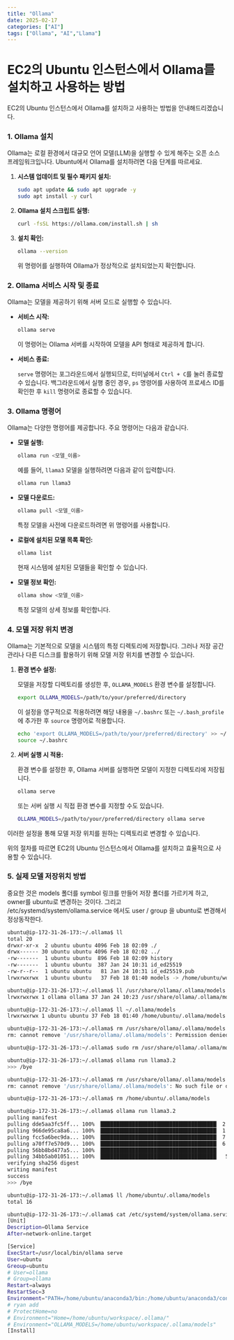 ```yaml
---
title: "Ollama"
date: 2025-02-17
categories: ["AI"]
tags: ["Ollama", "AI","Llama"]
---
```


# EC2의 Ubuntu 인스턴스에서 Ollama를 설치하고 사용하는 방법

EC2의 Ubuntu 인스턴스에서 Ollama를 설치하고 사용하는 방법을 안내해드리겠습니다.

### 1. Ollama 설치

Ollama는 로컬 환경에서 대규모 언어 모델(LLM)을 실행할 수 있게 해주는 오픈 소스 프레임워크입니다. Ubuntu에서 Ollama를 설치하려면 다음 단계를 따르세요.

1. **시스템 업데이트 및 필수 패키지 설치:**

   ```bash
   sudo apt update && sudo apt upgrade -y
   sudo apt install -y curl
   ```

2. **Ollama 설치 스크립트 실행:**

   ```bash
   curl -fsSL https://ollama.com/install.sh | sh
   ```

3. **설치 확인:**

   ```bash
   ollama --version
   ```

   위 명령어를 실행하여 Ollama가 정상적으로 설치되었는지 확인합니다.

### 2. Ollama 서비스 시작 및 종료

Ollama는 모델을 제공하기 위해 서버 모드로 실행할 수 있습니다.

- **서비스 시작:**

  ```bash
  ollama serve
  ```

  이 명령어는 Ollama 서버를 시작하여 모델을 API 형태로 제공하게 합니다.

- **서비스 종료:**

  `serve` 명령어는 포그라운드에서 실행되므로, 터미널에서 `Ctrl + C`를 눌러 종료할 수 있습니다. 백그라운드에서 실행 중인 경우, `ps` 명령어를 사용하여 프로세스 ID를 확인한 후 `kill` 명령어로 종료할 수 있습니다.

### 3. Ollama 명령어

Ollama는 다양한 명령어를 제공합니다. 주요 명령어는 다음과 같습니다.

- **모델 실행:**

  ```bash
  ollama run <모델_이름>
  ```

  예를 들어, `llama3` 모델을 실행하려면 다음과 같이 입력합니다.

  ```bash
  ollama run llama3
  ```

- **모델 다운로드:**

  ```bash
  ollama pull <모델_이름>
  ```

  특정 모델을 사전에 다운로드하려면 위 명령어를 사용합니다.

- **로컬에 설치된 모델 목록 확인:**

  ```bash
  ollama list
  ```

  현재 시스템에 설치된 모델들을 확인할 수 있습니다.

- **모델 정보 확인:**

  ```bash
  ollama show <모델_이름>
  ```

  특정 모델의 상세 정보를 확인합니다.

### 4. 모델 저장 위치 변경

Ollama는 기본적으로 모델을 시스템의 특정 디렉토리에 저장합니다. 그러나 저장 공간 관리나 다른 디스크를 활용하기 위해 모델 저장 위치를 변경할 수 있습니다.

1. **환경 변수 설정:**

   모델을 저장할 디렉토리를 생성한 후, `OLLAMA_MODELS` 환경 변수를 설정합니다.

   ```bash
   export OLLAMA_MODELS=/path/to/your/preferred/directory
   ```

   이 설정을 영구적으로 적용하려면 해당 내용을 `~/.bashrc` 또는 `~/.bash_profile`에 추가한 후 `source` 명령어로 적용합니다.

   ```bash
   echo 'export OLLAMA_MODELS=/path/to/your/preferred/directory' >> ~/.bashrc
   source ~/.bashrc
   ```

2. **서버 실행 시 적용:**

   환경 변수를 설정한 후, Ollama 서버를 실행하면 모델이 지정한 디렉토리에 저장됩니다.

   ```bash
   ollama serve
   ```

   또는 서버 실행 시 직접 환경 변수를 지정할 수도 있습니다.

   ```bash
   OLLAMA_MODELS=/path/to/your/preferred/directory ollama serve
   ```

이러한 설정을 통해 모델 저장 위치를 원하는 디렉토리로 변경할 수 있습니다.

위의 절차를 따르면 EC2의 Ubuntu 인스턴스에서 Ollama를 설치하고 효율적으로 사용할 수 있습니다. 

### 5. 실제 모델 저장위치 방법

중요한 것은 models 폴더를 symbol 링크를 만들어 저장 폴더를 가르키게 하고, owner를 ubuntu로 변경하는 것이다.
그리고 /etc/systemd/system/ollama.service 에서도 user / group 을 ubuntu로 변경해서 정상동작한다.

``` bash
ubuntu@ip-172-31-26-173:~/.ollama$ ll
total 20
drwxr-xr-x  2 ubuntu ubuntu 4096 Feb 18 02:09 ./
drwx------ 30 ubuntu ubuntu 4096 Feb 18 02:02 ../
-rw-------  1 ubuntu ubuntu  896 Feb 18 02:09 history
-rw-------  1 ubuntu ubuntu  387 Jan 24 10:31 id_ed25519
-rw-r--r--  1 ubuntu ubuntu   81 Jan 24 10:31 id_ed25519.pub
lrwxrwxrwx  1 ubuntu ubuntu   37 Feb 18 01:40 models -> /home/ubuntu/workspace/.ollama/models/

ubuntu@ip-172-31-26-173:~/.ollama$ ll /usr/share/ollama/.ollama/models
lrwxrwxrwx 1 ollama ollama 37 Jan 24 10:23 /usr/share/ollama/.ollama/models -> /home/ubuntu/workspace/.ollama/models/

ubuntu@ip-172-31-26-173:~/.ollama$ ll ~/.ollama/models
lrwxrwxrwx 1 ubuntu ubuntu 37 Feb 18 01:40 /home/ubuntu/.ollama/models -> /home/ubuntu/workspace/.ollama/models/

ubuntu@ip-172-31-26-173:~/.ollama$ rm /usr/share/ollama/.ollama/models
rm: cannot remove '/usr/share/ollama/.ollama/models': Permission denied

ubuntu@ip-172-31-26-173:~/.ollama$ sudo rm /usr/share/ollama/.ollama/models

ubuntu@ip-172-31-26-173:~/.ollama$ ollama run llama3.2
>>> /bye

ubuntu@ip-172-31-26-173:~/.ollama$ rm /usr/share/ollama/.ollama/models
rm: cannot remove '/usr/share/ollama/.ollama/models': No such file or directory

ubuntu@ip-172-31-26-173:~/.ollama$ rm /home/ubuntu/.ollama/models

ubuntu@ip-172-31-26-173:~/.ollama$ ollama run llama3.2
pulling manifest
pulling dde5aa3fc5ff... 100% ▕█████████████████████████████████████▏ 2.0 GB
pulling 966de95ca8a6... 100% ▕█████████████████████████████████████▏ 1.4 KB
pulling fcc5a6bec9da... 100% ▕█████████████████████████████████████▏ 7.7 KB
pulling a70ff7e570d9... 100% ▕█████████████████████████████████████▏ 6.0 KB
pulling 56bb8bd477a5... 100% ▕█████████████████████████████████████▏   96 B
pulling 34bb5ab01051... 100% ▕█████████████████████████████████████▏  561 B
verifying sha256 digest
writing manifest
success
>>> /bye

ubuntu@ip-172-31-26-173:~/.ollama$ ll /home/ubuntu/.ollama/models
total 16

ubuntu@ip-172-31-26-173:~/.ollama$ cat /etc/systemd/system/ollama.service
[Unit]
Description=Ollama Service
After=network-online.target

[Service]
ExecStart=/usr/local/bin/ollama serve
User=ubuntu
Greoup=ubuntu
# User=ollama
# Group=ollama
Restart=always
RestartSec=3
Environment="PATH=/home/ubuntu/anaconda3/bin:/home/ubuntu/anaconda3/condabin:/opt/amazon/openmpi/bin:/opt/amazon/efa/bin:/usr/local/cuda-12.1/bin:/usr/local/cuda-12.1/include:/usr/local/sbin:/usr/local/bin:/usr/sbin:/usr/bin:/sbin:/bin:/usr/games:/usr/local/games:/snap/bin"
# ryan add
# ProtectHome=no
# Environment="Home=/home/ubuntu/workspace/.ollama/"
# Environment="OLLAMA_MODELS=/home/ubuntu/workspace/.ollama/models"
[Install]

```